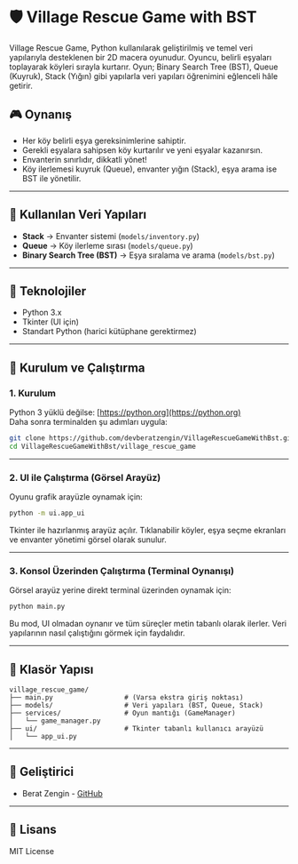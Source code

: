 # 🛡️ Village Rescue Game with BST

Village Rescue Game, Python kullanılarak geliştirilmiş ve temel veri yapılarıyla desteklenen bir 2D macera oyunudur. Oyuncu, belirli eşyaları toplayarak köyleri sırayla kurtarır. Oyun; Binary Search Tree (BST), Queue (Kuyruk), Stack (Yığın) gibi yapılarla veri yapıları öğrenimini eğlenceli hâle getirir.

## 🎮 Oynanış
- Her köy belirli eşya gereksinimlerine sahiptir.
- Gerekli eşyalara sahipsen köy kurtarılır ve yeni eşyalar kazanırsın.
- Envanterin sınırlıdır, dikkatli yönet!
- Köy ilerlemesi kuyruk (Queue), envanter yığın (Stack), eşya arama ise BST ile yönetilir.

---

## 🧱 Kullanılan Veri Yapıları
- **Stack** → Envanter sistemi (`models/inventory.py`)
- **Queue** → Köy ilerleme sırası (`models/queue.py`)
- **Binary Search Tree (BST)** → Eşya sıralama ve arama (`models/bst.py`)

---

## 🧰 Teknolojiler
- Python 3.x
- Tkinter (UI için)
- Standart Python (harici kütüphane gerektirmez)

---

## 🚀 Kurulum ve Çalıştırma

### 1. Kurulum
Python 3 yüklü değilse: [https://python.org](https://python.org)  
Daha sonra terminalden şu adımları uygula:

```bash
git clone https://github.com/devberatzengin/VillageRescueGameWithBst.git
cd VillageRescueGameWithBst/village_rescue_game
```

---

### 2. UI ile Çalıştırma (Görsel Arayüz)
Oyunu grafik arayüzle oynamak için:

```bash
python -m ui.app_ui
```

Tkinter ile hazırlanmış arayüz açılır. Tıklanabilir köyler, eşya seçme ekranları ve envanter yönetimi görsel olarak sunulur.

---

### 3. Konsol Üzerinden Çalıştırma (Terminal Oynanışı)
Görsel arayüz yerine direkt terminal üzerinden oynamak için:

```bash
python main.py
```

Bu mod, UI olmadan oynanır ve tüm süreçler metin tabanlı olarak ilerler. Veri yapılarının nasıl çalıştığını görmek için faydalıdır.

---

## 📂 Klasör Yapısı
```
village_rescue_game/
├── main.py                  # (Varsa ekstra giriş noktası)
├── models/                  # Veri yapıları (BST, Queue, Stack)
├── services/                # Oyun mantığı (GameManager)
│   └── game_manager.py
├── ui/                      # Tkinter tabanlı kullanıcı arayüzü
│   └── app_ui.py
```

---

## 👤 Geliştirici
- Berat Zengin - [GitHub](https://github.com/devberatzengin)

---

## 📜 Lisans
MIT License
